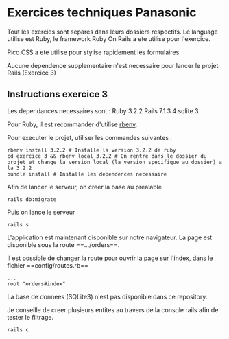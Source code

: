 # Exercices techniques Panasonic

Tout les exercies sont separes dans leurs dossiers respectifs.
Le language utilise est Ruby, le framework Ruby On Rails a ete utilise pour l'exercice.

Pico CSS a ete utilise pour stylise rapidement les formulaires

Aucune dependence supplementaire n'est necessaire pour lancer le projet Rails (Exercice 3)

## Instructions exercice 3
Les dependances necessaires sont :
Ruby 3.2.2
Rails 7.1.3.4
sqlite 3

Pour Ruby, il est recommander d'utilise [rbenv](https://github.com/rbenv/rbenv).

Pour executer le projet, utiliser les commandes suivantes :
```
rbenv install 3.2.2 # Installe la version 3.2.2 de ruby
cd exercice_3 && rbenv local 3.2.2 # On rentre dans le dossier du projet et change la version local (la version specifique au dossier) a la 3.2.2
bundle install # Installe les dependences necessaire
```

Afin de lancer le serveur, on creer la base au prealable
```
rails db:migrate
```

Puis on lance le serveur

```
rails s
```

L'application est maintenant disponible sur notre navigateur.
La page est disponible sous la route ==.../orders==.

Il est possible de changer la route pour ouvrir la page sur l'index, dans le fichier ==config/routes.rb==
```
...
root "orders#index"
```

La base de donnees (SQLite3) n'est pas disponible dans ce repository.

Je conseille de creer plusieurs entites au travers de la console rails afin de tester le filtrage.

```
rails c
```


